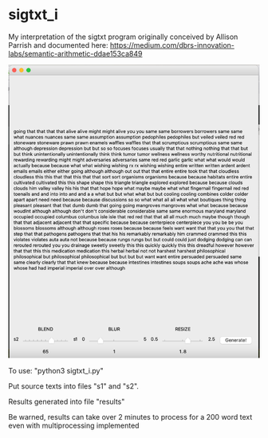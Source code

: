 # sigtxt_i
My interpretation of the sigtxt program originally conceived by Allison Parrish and documented here: https://medium.com/dbrs-innovation-labs/semantic-arithmetic-ddae153ca849

![alt text](https://github.com/AlvinTung/sigtxt_i/blob/main/sigtxt_i.png?raw=true)

To use: "python3 sigtxt_i.py" 

Put source texts into files "s1" and "s2".

Results generated into file "results"

Be warned, results can take over 2 minutes to process for a 200 word text even with multiprocessing implemented
